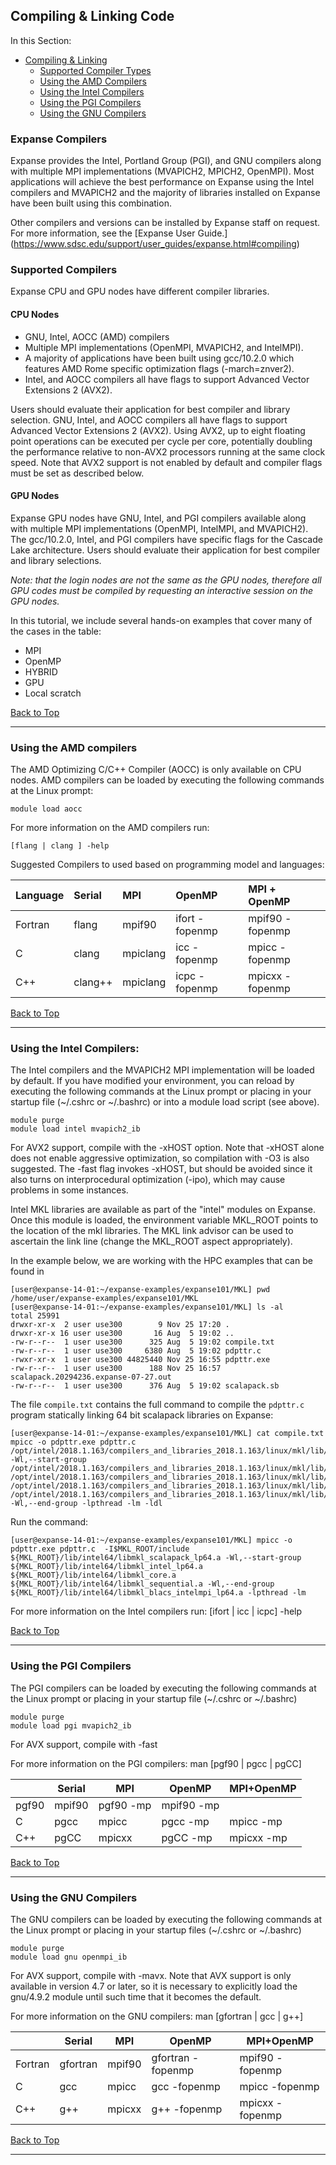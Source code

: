 ## <a name="compilers"></a>Compiling & Linking Code

<a name="top"> In this Section:
* [Compiling & Linking](#compilers)
    * [Supported Compiler Types](#compilers-supported)
    * [Using the AMD Compilers](#compilers-intel)
    * [Using the Intel Compilers](#compilers-intel)
    * [Using the PGI Compilers](#compilers-pgi)
    * [Using the GNU Compilers](#compilers-gnu)


### <a name="compilers"></a>Expanse Compilers

Expanse provides the Intel, Portland Group (PGI), and GNU compilers along with multiple MPI implementations (MVAPICH2, MPICH2, OpenMPI). Most applications will achieve the best performance on Expanse using the Intel compilers and MVAPICH2 and the majority of libraries installed on Expanse have been built using this combination.

Other compilers and versions can be installed by Expanse staff on request. For more information, see the [Expanse User Guide.]
(https://www.sdsc.edu/support/user_guides/expanse.html#compiling)

### <a name="compilers-supported"></a>Supported Compilers
Expanse CPU and GPU nodes have different compiler libraries.

#### CPU Nodes
* GNU, Intel, AOCC (AMD) compilers
* Multiple MPI implementations (OpenMPI, MVAPICH2, and IntelMPI). 
* A majority of applications have been built using gcc/10.2.0 which features AMD Rome specific optimization flags (-march=znver2).
* Intel, and AOCC compilers all have flags to support Advanced Vector Extensions 2 (AVX2). 

Users should evaluate their application for best compiler and library selection. GNU, Intel, and AOCC compilers all have flags to support Advanced Vector Extensions 2 (AVX2). Using AVX2, up to eight floating point operations can be executed per cycle per core, potentially doubling the performance relative to non-AVX2 processors running at the same clock speed. Note that AVX2 support is not enabled by default and compiler flags must be set as described below.

#### GPU Nodes
Expanse GPU nodes have GNU, Intel, and PGI compilers available along with multiple MPI implementations (OpenMPI, IntelMPI, and MVAPICH2). The gcc/10.2.0, Intel, and PGI compilers have specific flags for the Cascade Lake architecture. Users should evaluate their application for best compiler and library selections.

*Note: that the login nodes are not the same as the GPU nodes, therefore all GPU codes must be compiled by requesting an interactive session on the GPU nodes.*

In this tutorial, we include several hands-on examples that cover many of the cases in the table:
* MPI
* OpenMP
* HYBRID
* GPU
* Local scratch

[Back to Top](#top)
<hr>

### <a name="compilers-amd"></a>Using the AMD compilers

The AMD Optimizing C/C++ Compiler (AOCC) is only available on CPU nodes. AMD compilers can be loaded by executing the following commands at the Linux prompt:
```
module load aocc
```

For more information on the AMD compilers run:
```
[flang | clang ] -help
```

Suggested Compilers to used based on programming model and languages:

|Language | Serial | MPI | OpenMP | MPI + OpenMP |
| :---- | :---- | :---- | :---- | :---- |
|Fortran  | flang | mpif90 | ifort -fopenmp | mpif90 -fopenmp |
|C         | clang | mpiclang | icc -fopenmp | mpicc -fopenmp |
| C++     | clang++ | mpiclang | icpc -fopenmp | mpicxx -fopenmp |

[Back to Top](#top)
<hr>

### <a name="compilers-intel"></a>Using the Intel Compilers:

The Intel compilers and the MVAPICH2 MPI implementation will be loaded by default. If you have modified your environment, you can reload by executing the following commands at the Linux prompt or placing in your startup file (~/.cshrc or ~/.bashrc) or into a module load script (see above).
```
module purge
module load intel mvapich2_ib
```
For AVX2 support, compile with the -xHOST option. Note that -xHOST alone does not enable aggressive optimization, so compilation with -O3 is also suggested. The -fast flag invokes -xHOST, but should be avoided since it also turns on interprocedural optimization (-ipo), which may cause problems in some instances.

Intel MKL libraries are available as part of the "intel" modules on Expanse. Once this module is loaded, the environment variable MKL_ROOT points to the location of the mkl libraries. The MKL link advisor can be used to ascertain the link line (change the MKL_ROOT aspect appropriately).

In the example below, we are working with the HPC examples that can be found in
```
[user@expanse-14-01:~/expanse-examples/expanse101/MKL] pwd
/home/user/expanse-examples/expanse101/MKL
[user@expanse-14-01:~/expanse-examples/expanse101/MKL] ls -al
total 25991
drwxr-xr-x  2 user use300        9 Nov 25 17:20 .
drwxr-xr-x 16 user use300       16 Aug  5 19:02 ..
-rw-r--r--  1 user use300      325 Aug  5 19:02 compile.txt
-rw-r--r--  1 user use300     6380 Aug  5 19:02 pdpttr.c
-rwxr-xr-x  1 user use300 44825440 Nov 25 16:55 pdpttr.exe
-rw-r--r--  1 user use300      188 Nov 25 16:57 scalapack.20294236.expanse-07-27.out
-rw-r--r--  1 user use300      376 Aug  5 19:02 scalapack.sb
```

The file `compile.txt` contains the full command to compile the `pdpttr.c` program statically linking 64 bit scalapack libraries on Expanse:
```
[user@expanse-14-01:~/expanse-examples/expanse101/MKL] cat compile.txt
mpicc -o pdpttr.exe pdpttr.c /opt/intel/2018.1.163/compilers_and_libraries_2018.1.163/linux/mkl/lib/intel64/libmkl_scalapack_lp64.a -Wl,--start-group /opt/intel/2018.1.163/compilers_and_libraries_2018.1.163/linux/mkl/lib/intel64/libmkl_intel_lp64.a /opt/intel/2018.1.163/compilers_and_libraries_2018.1.163/linux/mkl/lib/intel64/libmkl_sequential.a /opt/intel/2018.1.163/compilers_and_libraries_2018.1.163/linux/mkl/lib/intel64/libmkl_core.a /opt/intel/2018.1.163/compilers_and_libraries_2018.1.163/linux/mkl/lib/intel64/libmkl_blacs_intelmpi_lp64.a -Wl,--end-group -lpthread -lm -ldl
```

Run the command:
```
[user@expanse-14-01:~/expanse-examples/expanse101/MKL] mpicc -o pdpttr.exe pdpttr.c  -I$MKL_ROOT/include ${MKL_ROOT}/lib/intel64/libmkl_scalapack_lp64.a -Wl,--start-group ${MKL_ROOT}/lib/intel64/libmkl_intel_lp64.a ${MKL_ROOT}/lib/intel64/libmkl_core.a ${MKL_ROOT}/lib/intel64/libmkl_sequential.a -Wl,--end-group ${MKL_ROOT}/lib/intel64/libmkl_blacs_intelmpi_lp64.a -lpthread -lm
```
For more information on the Intel compilers run: [ifort | icc | icpc] -help

[Back to Top](#top)
<hr>

### <a name="compilers-pgi"></a>Using the PGI Compilers
The PGI compilers can be loaded by executing the following commands at the Linux prompt or placing in your startup file (~/.cshrc or ~/.bashrc)

```
module purge
module load pgi mvapich2_ib
```

For AVX support, compile with -fast

For more information on the PGI compilers: man [pgf90 | pgcc | pgCC]

| |Serial | MPI | OpenMP | MPI+OpenMP|
|---|---|---|---|---|
|pgf90 | mpif90 | pgf90 -mp | mpif90 -mp|
|C | pgcc | mpicc | pgcc -mp | mpicc -mp|
|C++ | pgCC | mpicxx | pgCC -mp | mpicxx -mp|

[Back to Top](#top)
<hr>

### <a name="compilers-gnu"></a>Using the GNU Compilers
The GNU compilers can be loaded by executing the following commands at the Linux prompt or placing in your startup files (~/.cshrc or ~/.bashrc)
```
module purge
module load gnu openmpi_ib
```

For AVX support, compile with -mavx. Note that AVX support is only available in version 4.7 or later, so it is necessary to explicitly load the gnu/4.9.2 module until such time that it becomes the default.

For more information on the GNU compilers: man [gfortran | gcc | g++]

| |Serial | MPI | OpenMP | MPI+OpenMP|
|---|---|---|---|---|
|Fortran | gfortran | mpif90 | gfortran -fopenmp | mpif90 -fopenmp|
|C | gcc | mpicc | gcc -fopenmp | mpicc -fopenmp|
|C++ | g++ | mpicxx | g++ -fopenmp | mpicxx -fopenmp|


[Back to Top](#top)
<hr>
